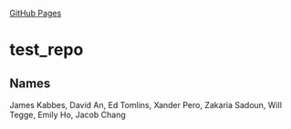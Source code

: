 [GitHub Pages](https://amerenicenter.github.io/test_repo/)

# test_repo

## Names



James Kabbes, David An, Ed Tomlins, Xander Pero, Zakaria Sadoun, Will Tegge, Emily Ho, Jacob Chang

